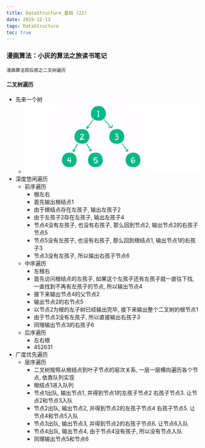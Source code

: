 ```yaml
---
title: DataStructure_基础 (21)
date: 2019-12-13
tags: DataStructure
toc: true
---
```


### 漫画算法：小灰的算法之旅读书笔记
    漫画算法观后感之二叉树遍历

<!-- more -->

#### 二叉树遍历
- 先来一个树
    * ![一个普通的树](/img/20191213_1.png)
- 深度悠闲遍历
    * 前序遍历
        * 根左右
        * 首先输出根结点1
        * 由于根结点存在左孩子, 输出左孩子2
        * 由于左孩子2存在左孩子, 输出左孩子4
        * 节点4没有左孩子, 也没有右孩子, 那么回到节点2, 输出节点2的右孩子节点5
        * 节点5没有左孩子, 也没有右孩子, 那么回到根结点1, 输出节点1的右孩子3
        * 节点3没有左孩子, 所以输出右孩子节点6
    * 中序遍历
        * 左根右
        * 首先访问根结点的左孩子, 如果这个左孩子还有左孩子就一直往下找, 一直找到不再有左孩子的节点, 所以输出节点4
        * 接下来输出节点4的父节点2
        * 输出节点2的右节点5
        * 以节点2为根的左子树已经输出完毕, 接下来输出整个二叉树的根节点1
        * 由于节点3没有左孩子, 所以直接输出右孩子3
        * 同理输出节点3的右孩子6
    * 后序遍历
        * 左右根
        * 452631
- 广度优先遍历
    * 层序遍历
        * 二叉树按照从根结点到叶子节点的层次关系, 一层一层横向遍历各个节点, 依靠队列实现
        * 根结点1进入队列
        * 节点1出队, 输出节点1, 并得到节点1的左孩子节点2 右孩子节点3. 让节点2和节点3入队
        * 节点2出队, 输出节点2, 并得到节点2的左孩子节点4 右孩子节点5. 让节点4和节点5入队
        * 节点3出队, 输出节点3, 并得到节点2的右孩子节点6. 让节点6入队
        * 节点4出队, 输出节点4, 由于节点4没有孩子, 所以没有节点入队
        * 同理输出节点5和节点6

